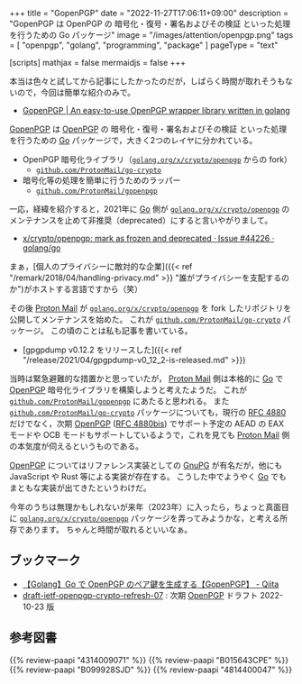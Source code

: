 +++
title = "GopenPGP"
date = "2022-11-27T17:06:11+09:00"
description = "GopenPGP は OpenPGP の 暗号化・復号・署名およびその検証 といった処理を行うための Go パッケージ"
image = "/images/attention/openpgp.png"
tags = [ "openpgp", "golang", "programming", "package" ]
pageType = "text"

[scripts]
  mathjax = false
  mermaidjs = false
+++

本当は色々と試してから記事にしたかったのだが，しばらく時間が取れそうもないので，今回は簡単な紹介のみで。

- [GopenPGP | An easy-to-use OpenPGP wrapper library written in golang](https://gopenpgp.org/)

[GopenPGP] は [OpenPGP] の 暗号化・復号・署名およびその検証 といった処理を行うための [Go] パッケージで，大きく2つのレイヤに分かれている。

- OpenPGP 暗号化ライブラリ（[`golang.org/x/crypto/openpgp`] からの fork）
  - [`github.com/ProtonMail/go-crypto`]
- 暗号化等の処理を簡単に行うためのラッパー
  - [`github.com/ProtonMail/gopenpgp`]

一応，経緯を紹介すると，2021年に [Go] 側が [`golang.org/x/crypto/openpgp`] のメンテナンスを止めて非推奨（deprecated）にすると言いやがりまして。

- [x/crypto/openpgp: mark as frozen and deprecated · Issue #44226 · golang/go](https://github.com/golang/go/issues/44226)

まぁ，[個人のプライバシーに敵対的な企業]({{< ref "/remark/2018/04/handling-privacy.md" >}} "誰がプライバシーを支配するのか")がホストする言語ですから（笑）

その後 [Proton Mail] が [`golang.org/x/crypto/openpgp`] を fork したリポジトリを公開してメンテナンスを始めた。
これが [`github.com/ProtonMail/go-crypto`] パッケージ。
この頃のことは私も記事を書いている。

- [gpgpdump v0.12.2 をリリースした]({{< ref "/release/2021/04/gpgpdump-v0_12_2-is-released.md" >}})

当時は緊急避難的な措置かと思っていたが， [Proton Mail] 側は本格的に [Go] で [OpenPGP] 暗号化ライブラリを構築しようと考えたようだ。
これが [`github.com/ProtonMail/gopenpgp`] にあたると思われる。
また [`github.com/ProtonMail/go-crypto`] パッケージについても，現行の [RFC 4880] だけでなく，次期 [OpenPGP] ([RFC 4880bis]) でサポート予定の AEAD の EAX モードや OCB モードもサポートしているようで，これを見ても [Proton Mail] 側の本気度が伺えるというものである。

[OpenPGP] についてはリファレンス実装としての [GnuPG] が有名だが，他にも JavaScript や Rust 等による実装が存在する。
こうした中でようやく [Go] でもまともな実装が出てきたというわけだ。

今年のうちは無理かもしれないが来年（2023年）に入ったら，ちょっと真面目に [`golang.org/x/crypto/openpgp`] パッケージを弄ってみようかな，と考える所存であります。
ちゃんと時間が取れるといいなぁ。

## ブックマーク

- [【Golang】Go で OpenPGP のペア鍵を生成する【GopenPGP】 - Qiita](https://qiita.com/KEINOS/items/705f67cf47262f31dd19)
- [draft-ietf-openpgp-crypto-refresh-07](https://datatracker.ietf.org/doc/html/draft-ietf-openpgp-crypto-refresh-07) : 次期 [OpenPGP] ドラフト 2022-10-23 版

[OpenPGP]: http://openpgp.org/
[GopenPGP]: https://gopenpgp.org/ "GopenPGP | An easy-to-use OpenPGP wrapper library written in golang"
[RFC 4880]: https://tools.ietf.org/html/rfc4880 "RFC 4880 - OpenPGP Message Format"
[RFC 4880bis]: https://datatracker.ietf.org/doc/draft-ietf-openpgp-rfc4880bis/ "draft-ietf-openpgp-rfc4880bis - OpenPGP Message Format"
[GnuPG]: https://gnupg.org/ "The GNU Privacy Guard"
[Go]: https://go.dev/
[`golang.org/x/crypto/openpgp`]: https://pkg.go.dev/golang.org/x/crypto/openpgp "openpgp package - golang.org/x/crypto/openpgp - Go Packages"
[`github.com/ProtonMail/go-crypto`]: https://github.com/ProtonMail/go-crypto "ProtonMail/go-crypto: Fork of go/x/crypto, providing an up-to-date OpenPGP implementation"
[`github.com/ProtonMail/gopenpgp`]: https://github.com/ProtonMail/gopenpgp "ProtonMail/gopenpgp: A high-level OpenPGP library"
[Proton Mail]: https://proton.me/mail "Proton Mail — Get a private, secure, and encrypted email"

## 参考図書

{{% review-paapi "4314009071" %}} <!-- 暗号化 プライバシーを救った反乱者たち -->
{{% review-paapi "B015643CPE" %}} <!-- 暗号技術入門 第3版 -->
{{% review-paapi "B099928SJD" %}} <!-- プログラミング言語Go -->
{{% review-paapi "4814400047" %}} <!-- 初めてのGo言語 -->
